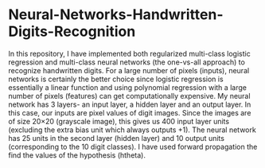 # Neural-Networks-Handwritten-Digits-Recognition
In this repository, I have implemented both regularized multi-class logistic regression and multi-class neural networks (the one-vs-all approach) to recognize handwritten digits.
For a large number of pixels (inputs), neural networks is certainly the better choice since logistic regression is essentially a linear function and using polynomial regression with a large number of pixels (features) can get computationally expensive.
My neural network has 3 layers- an input layer, a
hidden layer and an output layer. In this case, our inputs are pixel values of
digit images. Since the images are of size 20×20 (grayscale image), this gives us 400 input layer
units (excluding the extra bias unit which always outputs +1). The neural network has 25 units in the second layer (hidden layer) and 10 output units (corresponding to the 10 digit classes). I have used forward propagation the find the values of the hypothesis (htheta).
